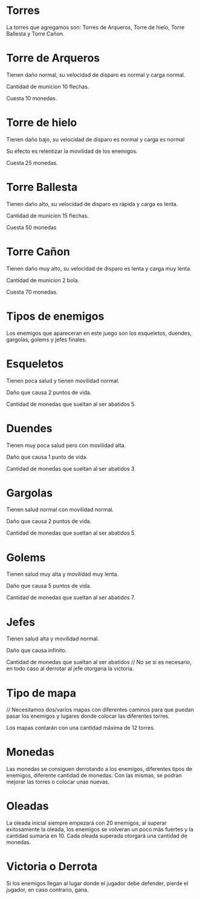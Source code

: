 # Torres

La torres que agregamos son: Torres de Arqueros, Torre de hielo, Torre Ballesta y Torre Cañon.

# Torre de Arqueros

Tienen daño normal, su velocidad de disparo es normal y carga normal.

Cantidad de municion 10 flechas.

Cuesta 10 monedas.

# Torre de hielo

Tienen daño bajo, su velocidad de disparo es normal y carga es normal

Su efecto es relentizar la movilidad de los enemigos.

Cuesta 25 monedas.

# Torre Ballesta

Tienen daño alto, su velocidad de disparo es rápida y carga es lenta.

Cantidad de municion 15 flechas.

Cuesta 50 monedas

# Torre Cañon

Tienen daño muy alto, su velocidad de disparo es lenta y carga muy lenta.

Cantidad de municion 2 bola.

Cuesta 70 monedas.

# Tipos de enemigos

Los enemigos que apareceran en este juego son los esqueletos, duendes, gargolas, golems y jefes finales.

# Esqueletos

Tienen poca salud y tienen movilidad normal.

Daño que causa 2 puntos de vida.

Cantidad de monedas que sueltan al ser abatidos 5.

# Duendes

Tienen muy poca salud pero con movilidad alta.

Daño que causa 1 punto de vida.

Cantidad de monedas que sueltan al ser abatidos 3.

# Gargolas

Tienen salud normal con movilidad normal.

Daño que causa 2 puntos de vida.

Cantidad de monedas que sueltan al ser abatidos 5.

# Golems

Tienen salud muy alta y movilidad muy lenta.

Daño que causa 5 puntos de vida.

Cantidad de monedas que sueltan al ser abatidos 7.

# Jefes

Tienen salud alta y movilidad normal.

Daño que causa infinito.

Cantidad de monedas que sueltan al ser abatidos // No se si es necesario, en todo caso al derrotar al jefe otorgaria la victoria.

# Tipo de mapa

// Necesitamos dos/varios mapas con diferentes caminos para que puedan pasar los enemigos y lugares donde colocar las diferentes torres.

Los mapas contarán con una cantidad máxima de 12 torres. 

# Monedas

Las monedas se consiguen derrotando a los enemigos, diferentes tipos de enemigos, diferente cantidad de monedas. Con las mismas, se podran mejorar las torres o colocar unas nuevas.

# Oleadas

La oleada inicial siempre empezará con 20 enemigos, al superar exitosamente la oleada, los enemigos se volveran un poco más fuertes y la cantidad sumaria en 10. Cada oleada superada otorgará una cantidad de monedas.

# Victoria o Derrota

Si los enemigos llegan al lugar donde el jugador debe defender, pierde el jugador, en caso contrario, gana.